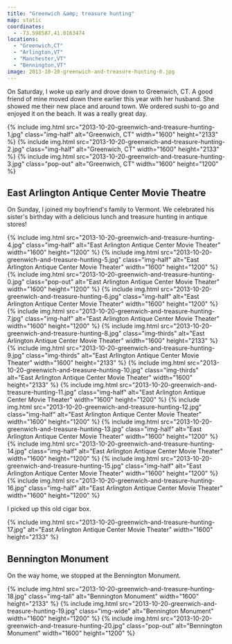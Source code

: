 ```yaml
---
title: "Greenwich &amp; treasure hunting"
map: static
coordinates:
  - -73.598587,41.0163474
locations:
  - "Greenwich,CT"
  - "Arlington,VT"
  - "Manchester,VT"
  - "Bennington,VT"
image: 2013-10-20-greenwich-and-treasure-hunting-0.jpg
---
```


On Saturday, I woke up early and drove down to Greenwich, CT. A good friend of mine moved down there earlier this year with her husband. She showed me their new place and around town. We ordered sushi to-go and enjoyed it on the beach. It was a really great day.

<div class="photos">

{% include img.html src="2013-10-20-greenwich-and-treasure-hunting-1.jpg" class="img-half" alt="Greenwich, CT" width="1600" height="2133" %}
{% include img.html src="2013-10-20-greenwich-and-treasure-hunting-2.jpg" class="img-half" alt="Greenwich, CT" width="1600" height="2133" %}
{% include img.html src="2013-10-20-greenwich-and-treasure-hunting-3.jpg" class="pop-out" alt="Greenwich, CT" width="1600" height="1200" %}

</div>

## East Arlington Antique Center Movie Theatre

On Sunday, I joined my boyfriend's family to Vermont. We celebrated his sister's birthday with a delicious lunch and treasure hunting in antique stores!

<div class="photos">

{% include img.html src="2013-10-20-greenwich-and-treasure-hunting-4.jpg" class="img-half" alt="East Arlington Antique Center Movie Theater" width="1600" height="1200" %}
{% include img.html src="2013-10-20-greenwich-and-treasure-hunting-5.jpg" class="img-half" alt="East Arlington Antique Center Movie Theater" width="1600" height="1200" %}
{% include img.html src="2013-10-20-greenwich-and-treasure-hunting-0.jpg" class="pop-out" alt="East Arlington Antique Center Movie Theater" width="1600" height="1200" %}
{% include img.html src="2013-10-20-greenwich-and-treasure-hunting-6.jpg" class="img-half" alt="East Arlington Antique Center Movie Theater" width="1600" height="1200" %}
{% include img.html src="2013-10-20-greenwich-and-treasure-hunting-7.jpg" class="img-half" alt="East Arlington Antique Center Movie Theater" width="1600" height="1200" %}
{% include img.html src="2013-10-20-greenwich-and-treasure-hunting-8.jpg" class="img-thirds" alt="East Arlington Antique Center Movie Theater" width="1600" height="2133" %}
{% include img.html src="2013-10-20-greenwich-and-treasure-hunting-9.jpg" class="img-thirds" alt="East Arlington Antique Center Movie Theater" width="1600" height="2133" %}
{% include img.html src="2013-10-20-greenwich-and-treasure-hunting-10.jpg" class="img-thirds" alt="East Arlington Antique Center Movie Theater" width="1600" height="2133" %}
{% include img.html src="2013-10-20-greenwich-and-treasure-hunting-11.jpg" class="img-half" alt="East Arlington Antique Center Movie Theater" width="1600" height="1200" %}
{% include img.html src="2013-10-20-greenwich-and-treasure-hunting-12.jpg" class="img-half" alt="East Arlington Antique Center Movie Theater" width="1600" height="1200" %}
{% include img.html src="2013-10-20-greenwich-and-treasure-hunting-13.jpg" class="img-half" alt="East Arlington Antique Center Movie Theater" width="1600" height="1200" %}
{% include img.html src="2013-10-20-greenwich-and-treasure-hunting-14.jpg" class="img-half" alt="East Arlington Antique Center Movie Theater" width="1600" height="1200" %}
{% include img.html src="2013-10-20-greenwich-and-treasure-hunting-15.jpg" class="img-half" alt="East Arlington Antique Center Movie Theater" width="1600" height="1200" %}
{% include img.html src="2013-10-20-greenwich-and-treasure-hunting-16.jpg" class="img-half" alt="East Arlington Antique Center Movie Theater" width="1600" height="1200" %}

</div>

I picked up this old cigar box.

<div class="photos">

{% include img.html src="2013-10-20-greenwich-and-treasure-hunting-17.jpg" alt="East Arlington Antique Center Movie Theater" width="1600" height="2133" %}

</div>

## Bennington Monument

On the way home, we stopped at the Bennington Monument.

<div class="photos">

{% include img.html src="2013-10-20-greenwich-and-treasure-hunting-18.jpg" class="img-tall" alt="Bennington Monument" width="1600" height="2133" %}
{% include img.html src="2013-10-20-greenwich-and-treasure-hunting-19.jpg" class="img-wide" alt="Bennington Monument" width="1600" height="1200" %}
{% include img.html src="2013-10-20-greenwich-and-treasure-hunting-20.jpg" class="pop-out" alt="Bennington Monument" width="1600" height="1200" %}

</div>
